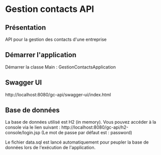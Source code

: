 
# Gestion contacts API

## Présentation

API pour la gestion des contacts d'une entreprise

## Démarrer l'application

Démarrer la classe Main : GestionContactsApplication
## Swagger UI

http://localhost:8080/gc-api/swagger-ui/index.html
## Base de données

La base de données utilisé est H2 (in memory). Vous pouvez accéder à la console via le lien suivant : 
http://localhost:8080/gc-api/h2-console/login.jsp (Le mot de passe par défaut est : password)

Le fichier data.sql est lancé automatiquement pour peupler la base de données lors de l'exécution de l'application.